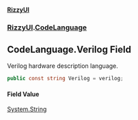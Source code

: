#### [RizzyUI](index 'index')
### [RizzyUI](RizzyUI 'RizzyUI').[CodeLanguage](RizzyUI.CodeLanguage 'RizzyUI.CodeLanguage')

## CodeLanguage.Verilog Field

Verilog hardware description language.

```csharp
public const string Verilog = verilog;
```

#### Field Value
[System.String](https://docs.microsoft.com/en-us/dotnet/api/System.String 'System.String')